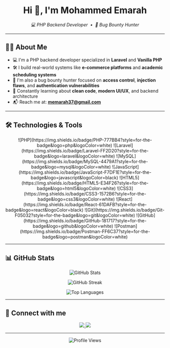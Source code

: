 <h1 align="center">Hi 👋, I'm Mohammed Emarah</h1>

<p align="center">
  <i>💻 PHP Backend Developer &nbsp;&bull;&nbsp; 🐞 Bug Bounty Hunter</i>
</p>

---

## 👨‍💻 About Me

- 💻 I'm a PHP backend developer specialized in **Laravel** and **Vanilla PHP**
- 🛠️ I build real-world systems like **e-commerce platforms** and **academic scheduling systems**
- 🔐 I'm also a bug bounty hunter focused on **access control**, **injection flaws**, and **authentication vulnerabilities**
- 🌱 Constantly learning about **clean code**, **modern UI/UX**, and backend architecture
- 📬 Reach me at: **memarah37@gmail.com**

---
## 🛠️ Technologies & Tools

<p align="center">
  ![PHP](https://img.shields.io/badge/PHP-777BB4?style=for-the-badge&logo=php&logoColor=white)
  ![Laravel](https://img.shields.io/badge/Laravel-FF2D20?style=for-the-badge&logo=laravel&logoColor=white)
  ![MySQL](https://img.shields.io/badge/MySQL-4479A1?style=for-the-badge&logo=mysql&logoColor=white)
  ![JavaScript](https://img.shields.io/badge/JavaScript-F7DF1E?style=for-the-badge&logo=javascript&logoColor=black)
  ![HTML5](https://img.shields.io/badge/HTML5-E34F26?style=for-the-badge&logo=html5&logoColor=white)
  ![CSS3](https://img.shields.io/badge/CSS3-1572B6?style=for-the-badge&logo=css3&logoColor=white)
  ![React](https://img.shields.io/badge/React-61DAFB?style=for-the-badge&logo=react&logoColor=black)
  ![Git](https://img.shields.io/badge/Git-F05032?style=for-the-badge&logo=git&logoColor=white)
  ![GitHub](https://img.shields.io/badge/GitHub-181717?style=for-the-badge&logo=github&logoColor=white)
  ![Postman](https://img.shields.io/badge/Postman-FF6C37?style=for-the-badge&logo=postman&logoColor=white)
</p>


---

## 📊 GitHub Stats

<p align="center">
  <img src="https://github-readme-stats.vercel.app/api?username=Mohammed-Emarah23&show_icons=true&theme=tokyonight" alt="GitHub Stats"/>
</p>

<p align="center">
  <img src="https://github-readme-streak-stats.herokuapp.com/?user=Mohammed-Emarah23&theme=tokyonight" alt="GitHub Streak"/>
</p>

<p align="center">
  <img src="https://github-readme-stats.vercel.app/api/top-langs/?username=Mohammed-Emarah23&layout=compact&theme=tokyonight" alt="Top Languages"/>
</p>

---

## 🔗 Connect with me

<p align="center">
  <a href="mailto:memarah37@gmail.com">
    <img src="https://img.shields.io/badge/Email-D14836?style=for-the-badge&logo=gmail&logoColor=white" />
  </a>
  <a href="https://www.linkedin.com/in/mohammed-emarah11/" target="_blank">
    <img src="https://img.shields.io/badge/LinkedIn-0077B5?style=for-the-badge&logo=linkedin&logoColor=white" />
  </a>
</p>

---

<p align="center">
  <img src="https://komarev.com/ghpvc/?username=Mohammed-Emarah23&label=Profile%20views&color=0e75b6&style=flat" alt="Profile Views" />
</p>

